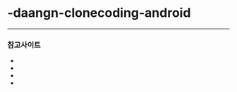 # -daangn-clonecoding-android

***

### 참고사이트

- [마크다운 문법]: https://gist.github.com/ihoneymon/652be052a0727ad59601

- [전화번호 하이푼(-) 자동 표시]: https://blog.hoyadev.com/101

- [회원가입 검증]: https://velog.io/@xyunkyung/%EC%95%88%EB%93%9C%EB%A1%9C%EC%9D%B4%EB%93%9C-%ED%9A%8C%EC%9B%90%EA%B0%80%EC%9E%85-%EB%A1%9C%EA%B7%B8%EC%9D%B8-%EA%B8%B0%EB%8A%A5-%EA%B5%AC%ED%98%84%ED%95%98%EA%B8%B0-4

- [spinner]: https://textbox.tistory.com/entry/android-studio-Spinner-%EC%82%AC%EC%9A%A9%ED%95%98%EA%B8%B0-combobox%EC%B2%98%EB%9F%BC-%EC%97%AC%EB%9F%AC%EC%95%84%EC%9D%B4%ED%85%9C-%EC%A4%91-%ED%95%98%EB%82%98-%EC%84%A0%ED%83%9D%ED%95%98%EA%B8%B0?category=923312?category=923312